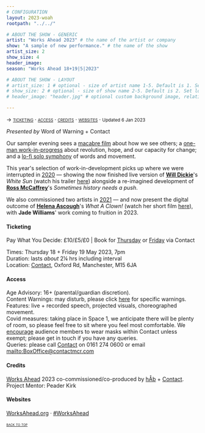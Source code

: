 ```yaml
---
# CONFIGURATION
layout: 2023-woah
rootpath: "../../"

# ABOUT THE SHOW - GENERIC
artist: "Works Ahead 2023" # the name of the artist or company
show: "A sample of new performance." # the name of the show
artist_size: 2
show_size: 4
header_image:    
season: "Works Ahead 18+19|5|2023"

# ABOUT THE SHOW - LAYOUT
# artist_size: 1 # optional - size of artist name 1-5. Default is 1. Set longer names to lower values
# show_size: 2 # optional - size of show name 2-5. Default is 2. Set longer names to lower values
# header_image: "header.jpg" # optional custom background image, relative to current page

---
```

<span style='font-variant: small-caps'>→ [ticketing](/current/2023-worksahead/#ticketing) · [access](/current/2023-worksahead/#access) · [credits](/current/2023-worksahead/#credits) · [websites](/current/2023-worksahead/#websites)</span> · <small>Updated 6 Jan 2023</small>        
        
*Presented by* Word of Warning + Contact        
        
Our sampler evening sees a [macabre film](/current/2022-worksahead/ascough) about how we see others; a [one-man work-in-progress](/current/2022-worksahead/mccaffrey) about revolution, hope, and our capacity for change; and a [lo-fi solo symphony](/current/2022-worksahead/dickie) of words and movement.         
        
This year's selection of work-in-development picks up where we were interrupted in [2020](/hab/worksahead/#2020) — showing the now finished live version of **[Will Dickie](/current/2022-worksahead/dickie)**'s *White Sun* (watch his trailer <a href="https://vimeo.com/688124335" target="_blank">here</a>) alongside a re-imagined development of **[Ross McCaffrey](/current/2022-worksahead/mccaffrey)**'s *Sometimes history needs a push*.        

We also commissioned two artists in [2021](/hab/worksahead/#2021) — and now present the digital outcome of **[Helena Ascough](/current/2022-worksahead/ascough)**'s *What A Clown!* (watch her short film <a href="https://youtu.be/OXnLmCojOwI" target="_blank">here</a>), with **Jade Williams**' work coming to fruition in 2023.         
        
#### Ticketing          
Pay What You Decide: £10/£5/£0 | Book for <a href="https://contactmcr.com/book-online/254758" target="_blank">Thursday</a> or <a href="https://contactmcr.com/book-online/254759" target="_blank">Friday</a> via Contact         
         
Times: Thursday 18 + Friday 19 May 2023, 7pm<br>Duration: lasts *about* 2¼ hrs including interval<br>Location: <a href="https://contactmcr.com/about-us/your-visit" target="_blank">Contact</a>, Oxford Rd, Manchester, M15 6JA        
        
#### Access         
Age Advisory: 16+ (parental/guardian discretion).<br>Content Warnings: may disturb, please click [here](/warnings) for specific warnings.<br>Features: live + recorded speech, projected visuals, choreographed movement.<br>Covid measures: taking place in Space 1, we anticipate there will be plenty of room, so please feel free to sit where you feel most comfortable. We <a href="https://contactmcr.com/covid-19-faq" target="_blank">encourage</a> audience members to wear masks within Contact unless exempt; please get in touch if you have any queries.<br>Queries: please call <a href="https://contactmcr.com/accessibility" target="_blank">Contact</a> on 0161 274 0600 or email <mailto:BoxOffice@contactmcr.com>        
         
#### Credits         
[Works Ahead](/hab/worksahead) 2023 co-commissioned/co-produced by [hÅb](/hab) + <a href="https://contactmcr.com" target="_blank">Contact</a>.<br>Project Mentor: Peader Kirk        
         
#### Websites          
<a href="http://worksahead.org" target="_blank">WorksAhead.org</a> · <a href="http://twitter.com/hashtag/WorksAhead" target="_blank">#WorksAhead</a>       
        
<small><span style='font-variant: small-caps'>[back to top](/current/2023-worksahead)</span></small>

